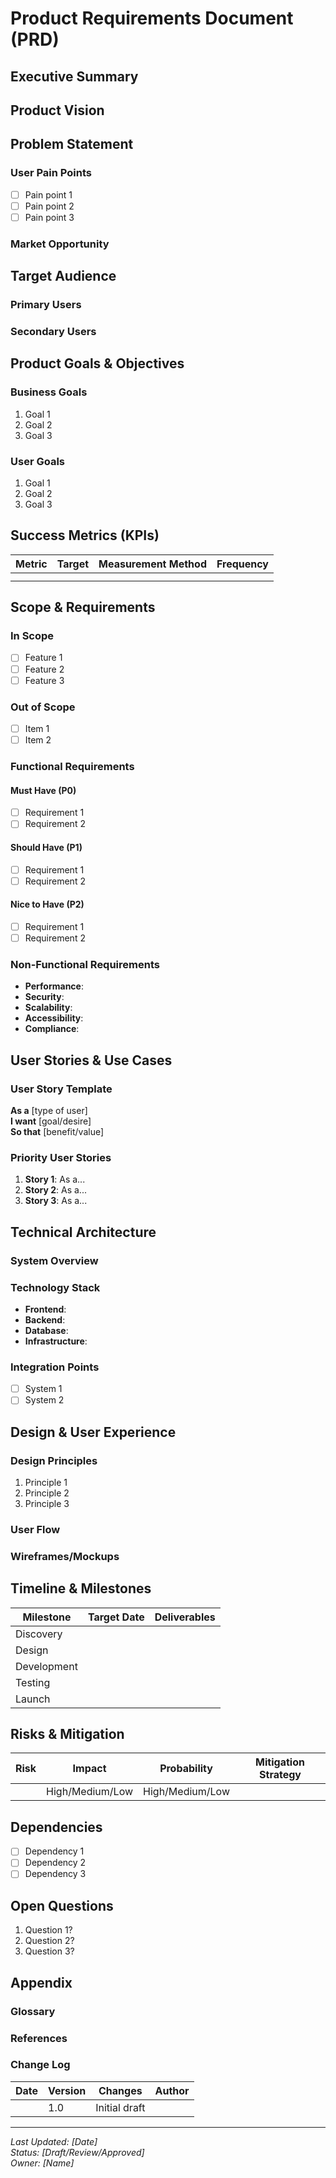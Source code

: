 # Product Requirements Document (PRD)

## Executive Summary

<!-- Provide a high-level overview of the product, its purpose, and key value proposition -->

## Product Vision

<!-- Describe the long-term vision and strategic goals -->

## Problem Statement

<!-- Clearly define the problem this product aims to solve -->

### User Pain Points

- [ ] Pain point 1
- [ ] Pain point 2
- [ ] Pain point 3

### Market Opportunity

<!-- Describe the market size, growth potential, and competitive landscape -->

## Target Audience

### Primary Users

<!-- Describe primary user personas -->

### Secondary Users

<!-- Describe secondary user personas -->

## Product Goals & Objectives

### Business Goals

1. Goal 1
2. Goal 2
3. Goal 3

### User Goals

1. Goal 1
2. Goal 2
3. Goal 3

## Success Metrics (KPIs)

| Metric | Target | Measurement Method | Frequency |
| ------ | ------ | ------------------ | --------- |
|        |        |                    |           |
|        |        |                    |           |

## Scope & Requirements

### In Scope

- [ ] Feature 1
- [ ] Feature 2
- [ ] Feature 3

### Out of Scope

- [ ] Item 1
- [ ] Item 2

### Functional Requirements

#### Must Have (P0)

- [ ] Requirement 1
- [ ] Requirement 2

#### Should Have (P1)

- [ ] Requirement 1
- [ ] Requirement 2

#### Nice to Have (P2)

- [ ] Requirement 1
- [ ] Requirement 2

### Non-Functional Requirements

- **Performance**:
- **Security**:
- **Scalability**:
- **Accessibility**:
- **Compliance**:

## User Stories & Use Cases

### User Story Template

**As a** [type of user]  
**I want** [goal/desire]  
**So that** [benefit/value]

### Priority User Stories

1. **Story 1**: As a...
2. **Story 2**: As a...
3. **Story 3**: As a...

## Technical Architecture

### System Overview

<!-- High-level technical architecture description -->

### Technology Stack

- **Frontend**:
- **Backend**:
- **Database**:
- **Infrastructure**:

### Integration Points

- [ ] System 1
- [ ] System 2

## Design & User Experience

### Design Principles

1. Principle 1
2. Principle 2
3. Principle 3

### User Flow

<!-- Describe main user flows -->

### Wireframes/Mockups

<!-- Link to design files -->

## Timeline & Milestones

| Milestone   | Target Date | Deliverables |
| ----------- | ----------- | ------------ |
| Discovery   |             |              |
| Design      |             |              |
| Development |             |              |
| Testing     |             |              |
| Launch      |             |              |

## Risks & Mitigation

| Risk | Impact          | Probability     | Mitigation Strategy |
| ---- | --------------- | --------------- | ------------------- |
|      | High/Medium/Low | High/Medium/Low |                     |

## Dependencies

- [ ] Dependency 1
- [ ] Dependency 2
- [ ] Dependency 3

## Open Questions

1. Question 1?
2. Question 2?
3. Question 3?

## Appendix

### Glossary

<!-- Define key terms and acronyms -->

### References

<!-- List relevant documents, research, and resources -->

### Change Log

| Date | Version | Changes       | Author |
| ---- | ------- | ------------- | ------ |
|      | 1.0     | Initial draft |        |

---

_Last Updated: [Date]_  
_Status: [Draft/Review/Approved]_  
_Owner: [Name]_
